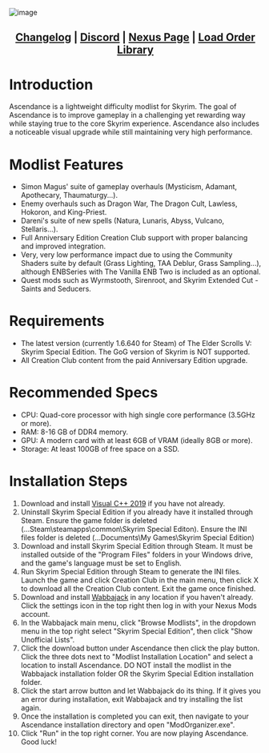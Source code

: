 ![image](https://user-images.githubusercontent.com/19737384/234403208-495d22f5-92e0-4b56-a60e-4ced017dfa5e.png)

<div align="center">

## [Changelog](https://github.com/Ender108/Ascendance/blob/main/CHANGELOG.md) | [Discord](https://discord.gg/WF66mMu) | [Nexus Page](https://www.nexusmods.com/skyrimspecialedition/mods/89515) | [Load Order Library](https://loadorderlibrary.com/lists/ascendance-2-rc1)
  
  </div>

# Introduction
Ascendance is a lightweight difficulty modlist for Skyrim. The goal of Ascendance is to improve gameplay in a challenging yet rewarding way while staying true to the core Skyrim experience. Ascendance also includes a noticeable visual upgrade while still maintaining very high performance.

# Modlist Features
- Simon Magus' suite of gameplay overhauls (Mysticism, Adamant, Apothecary, Thaumaturgy...).
- Enemy overhauls such as Dragon War, The Dragon Cult, Lawless, Hokoron, and King-Priest.
- Dareni's suite of new spells (Natura, Lunaris, Abyss, Vulcano, Stellaris...).
- Full Anniversary Edition Creation Club support with proper balancing and improved integration.
- Very, very low performance impact due to using the Community Shaders suite by default (Grass Lighting, TAA Deblur, Grass Sampling...), although ENBSeries with The Vanilla ENB Two is included as an optional.
- Quest mods such as Wyrmstooth, Sirenroot, and Skyrim Extended Cut - Saints and Seducers.

# Requirements
- The latest version (currently 1.6.640 for Steam) of The Elder Scrolls V: Skyrim Special Edition. The GoG version of Skyrim is NOT supported.
- All Creation Club content from the paid Anniversary Edition upgrade.

# Recommended Specs
- CPU: Quad-core processor with high single core performance (3.5GHz or more).
- RAM: 8-16 GB of DDR4 memory.
- GPU: A modern card with at least 6GB of VRAM (ideally 8GB or more).
- Storage: At least 100GB of free space on a SSD.

# Installation Steps

1. Download and install [Visual C++ 2019](https://aka.ms/vs/16/release/vc_redist.x64.exe) if you have not already.
2. Uninstall Skyrim Special Edition if you already have it installed through Steam. Ensure the game folder is deleted (...Steam\steamapps\common\Skyrim Special Editon). Ensure the INI files folder is deleted (...Documents\My Games\Skyrim Special Edition)
3. Download and install Skyrim Special Edition through Steam. It must be installed outside of the "Program Files" folders in your Windows drive, and the game's language must be set to English.
4. Run Skyrim Special Edition through Steam to generate the INI files. Launch the game and click Creation Club in the main menu, then click X to download all the Creation Club content. Exit the game once finished.
5. Download and install [Wabbajack](https://www.wabbajack.org/) in any location if you haven't already. Click the settings icon in the top right then log in with your Nexus Mods account.
6. In the Wabbajack main menu, click "Browse Modlists", in the dropdown menu in the top right select "Skyrim Special Edition", then click "Show
Unofficial Lists".
7. Click the download button under Ascendance then click the play button. Click the three dots next to "Modlist Installation Location" and select a location to install Ascendance. DO NOT install the modlist in the Wabbajack installation folder OR the Skyrim Special Edition installation folder.
8. Click the start arrow button and let Wabbajack do its thing. If it gives you an error during installation, exit Wabbajack and try installing the list again.
9. Once the installation is completed you can exit, then navigate to your Ascendance installation directory and open "ModOrganizer.exe".
10. Click "Run" in the top right corner. You are now playing Ascendance. Good luck!
